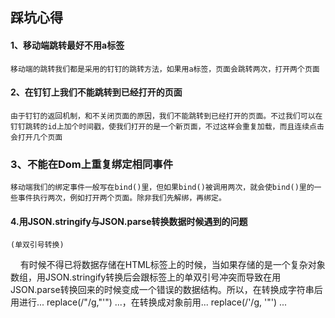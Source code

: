 
## 踩坑心得



#### 1、移动端跳转最好不用a标签

 	移动端的跳转我们都是采用的钉钉的跳转方法，如果用a标签，页面会跳转两次，打开两个页面



#### 2、在钉钉上我们不能跳转到已经打开的页面

	由于钉钉的返回机制，和不关闭页面的原因，我们不能跳转到已经打开的页面。不过我们可以在钉钉跳转的id上加个时间戳，使我们打开的是一个新页面，不过这样会重复加载，而且连续点击会打开几个页面



### 3、不能在Dom上重复绑定相同事件

	移动端我们的绑定事件一般写在bind()里，但如果bind()被调用两次，就会使bind()里的一些事件执行两次，例如打开两个页面。除非我们先解绑，再绑定。


#### 4.用JSON.stringify与JSON.parse转换数据时候遇到的问题
	(单双引号转换)
     有时候不得已将数据存储在HTML标签上的时候，当如果存储的是一个复杂对象数组，用JSON.stringify转换后会跟标签上的单双引号冲突而导致在用JSON.parse转换回来的时候变成一个错误的数据结构。所以，在转换成字符串后用进行... replace(/\"/g,"'") ...，在转换成对象前用... replace(/'/g, '"') ...

